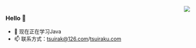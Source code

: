 <!--
**tsuirak/tsuirak** is a ✨ _special_ ✨ repository because its `README.md` (this file) appears on your GitHub profile.

Here are some ideas to get you started:

- 🔭 I’m currently working on ...
- 🌱 I’m currently learning ...
- 👯 I’m looking to collaborate on ...
- 🤔 I’m looking for help with ...
- 💬 Ask me about ...
- 📫 How to reach me: ...
- 😄 Pronouns: ...
- ⚡ Fun fact: ...
-->

<img align="right" src="https://github-readme-stats.vercel.app/api?username=tsuirak&theme=buefy&show_icons=true" />

<!-- <img align="right" src="https://github-readme-stats.vercel.app/api/top-langs/?username=tsuirak&theme=buefy&layout=compact"/> -->

### Hello 👋

- 🌱 现在正在学习Java
- 📫 联系方式：tsuirak@126.com/[tsuiraku.com](https://tsuiraku.com/)
